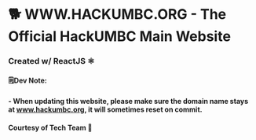 # 🐕 WWW.HACKUMBC.ORG - The Official HackUMBC Main Website
### Created w/ ReactJS ⚛️

#### 🗒️Dev Note:
#### - When updating this website, please make sure the domain name stays at www.hackumbc.org, it will sometimes reset on commit.

#### Courtesy of Tech Team :wave:
